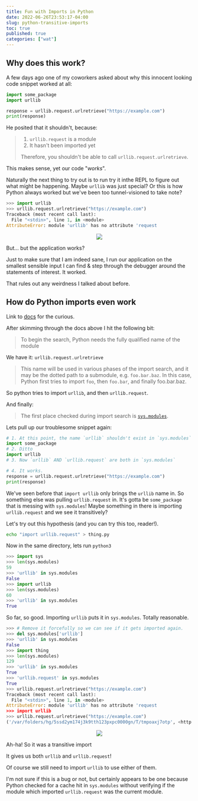 ```yaml
---
title: Fun with Imports in Python
date: 2022-06-26T23:53:17-04:00
slug: python-transitive-imports
toc: true
published: true
categories: ["wat"]
---
```


## Why does this work?

A few days ago one of my coworkers asked about why this innocent looking code
snippet worked at all:

```python
import some_package
import urllib

response = urllib.request.urlretrieve("https://example.com")
print(response)
```

He posited that it shouldn't, because:

> 1. `urllib.request` is a module
> 2. It hasn't been imported yet
>
> Therefore, you shouldn't be able to call `urllib.request.urlretrieve`.

This makes sense, yet our code "_works_".


Naturally the next thing to try out is to run try it inthe REPL to figure out
what might be happening. Maybe `urllib` was just special? Or this is how Python
always worked but we've been too tunnel-visioned to take note?


```python
>>> import urllib
>>> urllib.request.urlretrieve("https://example.com")
Traceback (most recent call last):
  File "<stdin>", line 1, in <module>
AttributeError: module 'urllib' has no attribute 'request
```

<p align="center"><img src="/images/cat_loading.jpg"></p>

But... but the application works?

Just to make sure that I am indeed sane, I run our application on the smallest
sensible input I can find & step through the debugger around the statements of
interest. It worked.

That rules out any weirdness I talked about before.


## How do Python imports even work

Link to [docs][import-system] for the curious.

After skimming through the docs above I hit the following bit:

> To begin the search, Python needs the fully qualified name of the module

We have it: `urllib.request.urlretrieve`

> This name will be used in various phases of the import search,
    and it may be the dotted path to a submodule, e.g. `foo.bar.baz`.
    In this case, Python first tries to import `foo`, then `foo.bar`,
    and finally foo.bar.baz.


So python tries to import `urllib`, and then `urllib.request`.

And finally:

> The first place checked during import search is [`sys.modules`](https://docs.python.org/3.9/library/sys.html#sys.modules).


Lets pull up our troublesome snippet again:

```python
# 1. At this point, the name `urllib` shouldn't exist in `sys.modules`
import some_package
# 2. Ditto
import urllib
# 3. Now `urllib` AND `urllib.request` are both in `sys.modules`

# 4. It works.
response = urllib.request.urlretrieve("https://example.com")
print(response)
```

We've seen before that `import urllib` only brings the `urllib` name in. So
something else was pulling `urllib.request` in. It's gotta be `some_package`
that is messing with `sys.modules`! Maybe something in there is importing
`urllib.request` and we see it transitively?

Let's try out this hypothesis (and you can try this too, reader!).

```sh
echo "import urllib.request" > thing.py
```

Now in the same directory, lets run `python3`

```python
>>> import sys
>>> len(sys.modules)
59
>>> 'urllib' in sys.modules
False
>>> import urllib
>>> len(sys.modules)
60
>>> 'urllib' in sys.modules
True
```
So far, so good. Importing `urllib` puts it in `sys.modules`. Totally reasonable.


```python
>>> # Remove it forcefully so we can see if it gets imported again.
>>> del sys.modules['urllib']
>>> 'urllib' in sys.modules
False
>>> import thing
>>> len(sys.modules)
129
>>> 'urllib' in sys.modules
True
>>> 'urllib.request' in sys.modules
True
>>> urllib.request.urlretrieve("https://example.com")
Traceback (most recent call last):
  File "<stdin>", line 1, in <module>
AttributeError: module 'urllib' has no attribute 'request
>>> import urllib
>>> urllib.request.urlretrieve("https://example.com")
('/var/folders/hg/5ssd2ym174j3k9tth123pxpc0000gn/T/tmpoaxj7otp', <http.client.HTTPMessage object at 0x102e97070>
```

<p align="center"><img src="/images/watman.jpg"></p>

Ah-ha! So it was a transitive import

It gives us both `urllib` and `urllib.request`!

Of course we still need to import `urllib` to use either of them.


I'm not sure if this is a bug or not, but certainly appears to be one because
Python checked for a cache hit in `sys.modules` without verifying if the module
which imported `urllib.request` was the current module.

[import-system]: https://docs.python.org/3.9/reference/import.html#the-import-system
